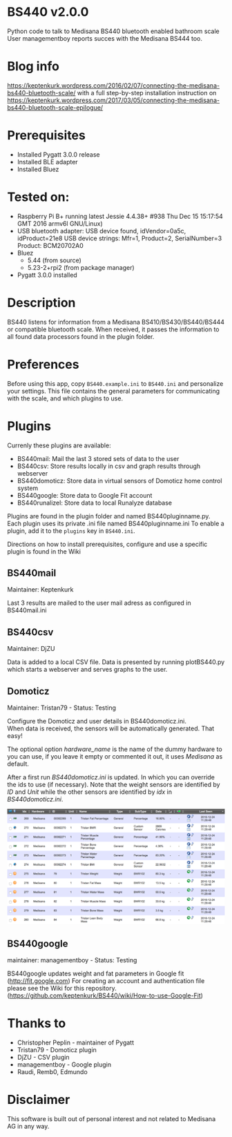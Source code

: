 # BS440  v2.0.0
Python code to talk to Medisana BS440 bluetooth enabled bathroom scale
User managementboy reports succes with the Medisana BS444 too.

# Blog info
https://keptenkurk.wordpress.com/2016/02/07/connecting-the-medisana-bs440-bluetooth-scale/
with a full step-by-step installation instruction on
https://keptenkurk.wordpress.com/2017/03/05/connecting-the-medisana-bs440-bluetooth-scale-epilogue/

# Prerequisites
* Installed Pygatt 3.0.0 release
* Installed BLE adapter
* Installed Bluez

# Tested on:
* Raspberry Pi B+ running latest Jessie
	4.4.38+ #938 
	Thu Dec 15 15:17:54 GMT 2016 armv6l GNU/Linux)
* USB bluetooth adapter:
	USB device found, idVendor=0a5c, idProduct=21e8
	USB device strings: Mfr=1, Product=2, SerialNumber=3
	Product: BCM20702A0
* Bluez
  - 5.44 (from source)
  - 5.23-2+rpi2 (from package manager)
* Pygatt 3.0.0 installed


# Description
BS440 listens for information from a Medisana BS410/BS430/BS440/BS444 or compatible bluetooth 
scale. When received, it passes the information to all found data processors found in
the plugin folder.

# Preferences
Before using this app, copy `BS440.example.ini` to `BS440.ini` and personalize your settings.
This file contains the general parameters for communicating with the scale, and which plugins to use.

# Plugins
Currenly these plugins are available:
* BS440mail: Mail the last 3 stored sets of data to the user
* BS440csv: Store results locally in csv and graph results through webserver
* BS440domoticz: Store data in virtual sensors of Domoticz home control system
* BS440google: Store data to Google Fit account
* BS440runalizel: Store data to local Runalyze database

Plugins are found in the plugin folder and named BS440pluginname.py. Each plugin uses
its private .ini file named BS440pluginname.ini
To enable a plugin, add it to the `plugins` key in `BS440.ini`.

Directions on how to install prerequisites, configure and use a specific plugin is found
in the Wiki
  
## BS440mail
Maintainer: Keptenkurk

Last 3 results are mailed to the user mail adress as configured in BS440mail.ini

## BS440csv
Maintainer: DjZU

Data is added to a local CSV file. Data is presented by running plotBS440.py which 
starts a webserver and serves graphs to the user.

## Domoticz
Maintainer: Tristan79 - Status: Testing

Configure the Domoticz and user details in BS440domoticz.ini.  
When data is received, the sensors will be automatically generated. That easy!

The optional option _hardware_name_ is the name of the dummy hardware to you can use,
if you leave it empty or commented it out, it uses _Medisana_ as default.

After a first run _BS440domoticz.ini_ is updated. In which you can override
the ids to use (if necessary). Note that the weight sensors are identified by _ID_ and _Unit_
while the other sensors are identified by _idx_ in _BS440domoticz.ini_.

![domoticz](https://raw.githubusercontent.com/Tristan79/BS440/master/BS440domoticz.png)

## BS440google
maintainer: managementboy - Status: Testing

BS440google updates weight and fat parameters in Google fit (http://fit.google.com)
For creating an account and authentication file please see the Wiki for this
repository.(https://github.com/keptenkurk/BS440/wiki/How-to-use-Google-Fit)

# Thanks to
* Christopher Peplin - maintainer of Pygatt
* Tristan79 - Domoticz plugin
* DjZU - CSV plugin
* managementboy - Google plugin
* Raudi, Remb0, Edmundo

# Disclaimer
This software is built out of personal interest and not related to 
Medisana AG in any way.
